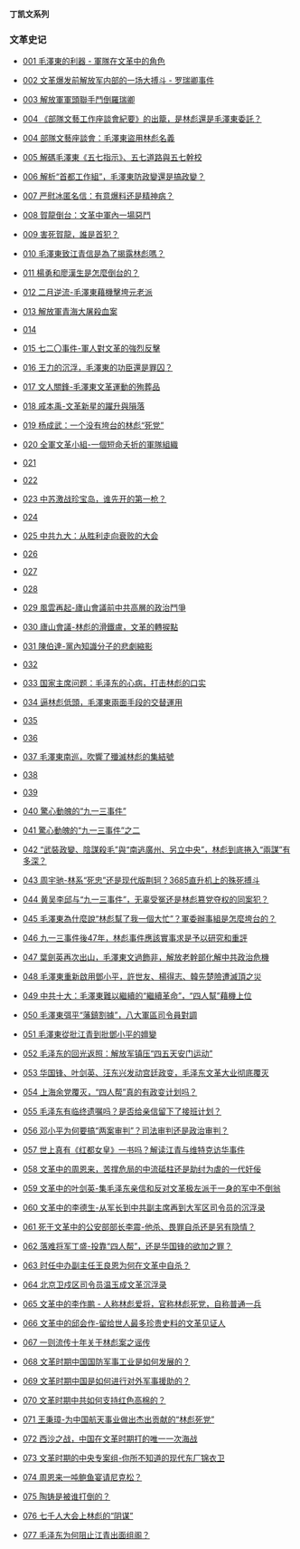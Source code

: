 #### 丁凯文系列

### 文革史记


- [001 毛澤東的利器 - 軍隊在文革中的角色  ](https://youtu.be/Tbza4HAv5yM)
- [002 文革爆发前解放军内部的一场大搏斗 - 罗瑞卿事件](https://youtu.be/26kdjl5y3D0)
- [003 解放軍軍頭聯手鬥倒羅瑞卿](https://youtu.be/ArgDWpVrf8c)
- [004 《部隊文藝工作座談會紀要》的出籠，是林彪還是毛澤東委託？](https://youtu.be/RSf6u7XsLHg)
- [004 部隊文藝座談會：毛澤東盜用林彪名義](https://youtu.be/5og9jMxVz-0)
- [005 解碼毛澤東《五七指示》、五七道路與五七幹校 ](https://youtu.be/Se3dhtxNB-Y)
- [006 解析“首都工作組”，毛澤東防政變還是搞政變？](https://youtu.be/Rm7QkarRke4)
- [007 严慰冰匿名信：有意爆料还是精神病？](https://youtu.be/PGhFZ3EBxkw)
- [008 賀龍倒台：文革中軍內一場惡鬥](https://youtu.be/Bk0uOR6y1xE)
- [009 害死賀龍，誰是首犯？](https://youtu.be/wV3I8fjXJXA)

- [010 毛澤東致江青信是為了揭露林彪嗎？](https://youtu.be/RS80Uc7Mnr8)
- [011 楊勇和廖漢生是怎麼倒台的？](https://youtu.be/o2SyXMV3juo)
- [012 二月逆流-毛澤東藉機擊垮元老派](https://youtu.be/5cDXifAOO2g)
- [013 解放軍青海大屠殺血案](https://youtu.be/DkuOyePxBbM)
- [014   ]()
- [015 七二〇事件-軍人對文革的強烈反擊](https://youtu.be/xv5k6ZtTHL0)
- [016 王力的沉浮，毛澤東的功臣還是罪囚？](https://youtu.be/l5y-DY4Jjk4)
- [017 文人關鋒-毛澤東文革運動的殉葬品](https://youtu.be/vB-AJU7yvFo)
- [018 戚本禹-文革新星的躍升與隕落](https://youtu.be/b1pxcw5leMc)
- [019 杨成武：一个没有垮台的林彪“死党”](https://youtu.be/_pvLkYoZOXQ)

- [020 全軍文革小組-一個短命夭折的軍隊組織](https://youtu.be/rrbG3jHQtdI)
- [021   ](https://youtu.be/kBDbHKD2CyE)
- [022   ]()
- [023 中苏激战珍宝岛，谁先开的第一枪？](https://youtu.be/KD9H0oAj4Ac)
- [024   ]()
- [025 中共九大：从胜利走向衰败的大会](https://youtu.be/web9D4hZ-P4)
- [026   ]()
- [027   ]()
- [028   ]()
- [029 風雲再起-廬山會議前中共高層的政治鬥爭](https://youtu.be/_CNDKMfWfjo)

- [030 廬山會議-林彪的滑鐵盧，文革的轉捩點](https://youtu.be/25DaNFSMrk8)
- [031 陳伯達-黨內知識分子的悲劇縮影](https://youtu.be/ZILHouWaykg)
- [032   ]()
- [033 国家主席问题：毛泽东的心病，打击林彪的口实](https://youtu.be/v5BHShXFBjM)
- [034 逼林彪低頭，毛澤東兩面手段的交替運用](https://youtu.be/MHiGm4Q0AVk)
- [035   ]()
- [036   ]()
- [037 毛澤東南巡，吹響了殲滅林彪的集結號](https://youtu.be/F3mLqe4ZwRw)
- [038   ]()
- [039   ]()

- [040 驚心動魄的“九一三事件”](https://youtu.be/jutFhkxN-RI)
- [041 驚心動魄的“九一三事件”之二](https://youtu.be/1btb097TROI)
- [042 “武裝政變、陰謀殺毛”與“南逃廣州、另立中央”，林彪到底捲入“兩謀”有多深？](https://youtu.be/SvPyO1doSEM)
- [043 周宇驰-林系“死忠”还是现代版荆轲？3685直升机上的殊死搏斗](https://youtu.be/F2UszbadkSM)
- [044 黄吴李邱与“九一三事件”，无辜受冤还是林彪篡党夺权的同案犯？](https://youtu.be/y1XUb8yx0p4)
- [045 毛澤東為什麼說“林彪幫了我一個大忙”？軍委辦事組是怎麼垮台的？](https://youtu.be/gGXH64xXpas)
- [046 九一三事件後47年，林彪事件應該實事求是予以研究和重評](https://youtu.be/hE4SycxwSXs)
- [047 葉劍英再次出山，毛澤東文過飾非，解放老幹部化解中共政治危機](https://youtu.be/lQn8MYlk24k)
- [048 毛澤東重新啟用鄧小平，許世友、楊得志、韓先楚險遭滅頂之災](https://youtu.be/oQDjTTQkjMA)
- [049 中共十大：毛澤東難以繼續的“繼續革命”，“四人幫”藉機上位](https://youtu.be/BozkVGJOgDs)

- [050 毛澤東弭平“藩鎮割據”，八大軍區司令員對調](https://youtu.be/HXWyxh4T2HA)
- [051 毛澤東從批江青到批鄧小平的嬗變](https://youtu.be/qYkdiqmQ5Zg)
- [052 毛泽东的回光返照：解放军镇压“四五天安门运动”](https://youtu.be/cCpU1JkgrMw)
- [053 华国锋、叶剑英、汪东兴发动宫廷政变，毛泽东文革大业彻底覆灭](https://youtu.be/6XN4ZJlYdhE)
- [054 上海余党覆灭，“四人帮”真的有政变计划吗？](https://youtu.be/p-b9Ob6xxJ0)
- [055 毛泽东有临终遗嘱吗？是否给亲信留下了接班计划？](https://youtu.be/6N34_jNAfiM)
- [056 邓小平为何要搞“两案审判”？司法审判还是政治审判？](https://youtu.be/wwFc5RoQqo4)
- [057 世上真有《红都女皇》一书吗？解读江青与维特克访华事件](https://youtu.be/m3BIVJoo1-A)
- [058 文革中的周恩来，苦撑危局的中流砥柱还是助纣为虐的一代奸佞](https://youtu.be/nXYQFbPEUuk)
- [059 文革中的叶剑英-集毛泽东亲信和反对文革极左派于一身的军中不倒翁](https://youtu.be/_1EDAc6u7u4)

- [060 文革中的李德生-从军长到中共副主席再到大军区司令员的沉浮录](https://youtu.be/vYI4WQTQNTU)
- [061 死于文革中的公安部部长李震-他杀、畏罪自杀还是另有隐情？](https://youtu.be/xxFRixtaRFc)
- [062 落难将军丁盛-投靠“四人帮”，还是华国锋的欲加之罪？](https://youtu.be/Ko3l-xNPgNI)
- [063 时任中办副主任王良恩为何在文革中自杀？](https://youtu.be/F_LdtlNO2t0)
- [064 北京卫戍区司令员温玉成文革沉浮录](https://youtu.be/GrlmRmzcnvY)
- [065 文革中的李作鹏 - 人称林彪爱将，官称林彪死党，自称普通一兵](https://youtu.be/cpvpF_GsVJo)
- [066 文革中的邱会作-留给世人最多珍贵史料的文革见证人](https://youtu.be/XcfP3VD0izc)
- [067 一则流传十年关于林彪案之谣传](https://youtu.be/0RYcANtZZeo)
- [068 文革时期中国国防军事工业是如何发展的？](https://youtu.be/thEPLKnveLk)
- [069 文革时期中国是如何进行对外军事援助的？](https://youtu.be/9BBqXEvMMtg)

- [070 文革时期中共如何支持红色高棉的？](https://youtu.be/Y_hzxDFuP_k)
- [071 王秉璋-为中国航天事业做出杰出贡献的“林彪死党”](https://youtu.be/DaA3Qn108uQ)
- [072 西沙之战，中国在文革时期打的唯一一次海战](https://youtu.be/MU6w615PWpQ)
- [073 文革时期的中央专案组-你所不知道的现代东厂锦衣卫](https://youtu.be/CNqn7gVmark)
- [074 周恩来一吨鲍鱼宴请尼克松？](https://youtu.be/Q9WomW1b8p8)
- [075 陶铸是被谁打倒的？](https://youtu.be/d4jS0tkqPc0)
- [076 七千人大会上林彪的“阴谋”](https://youtu.be/MtiZy7adCoU)
- [077 毛泽东为何阻止江青出面组阁？ ](https://youtu.be/nem4rHGwuNw)
